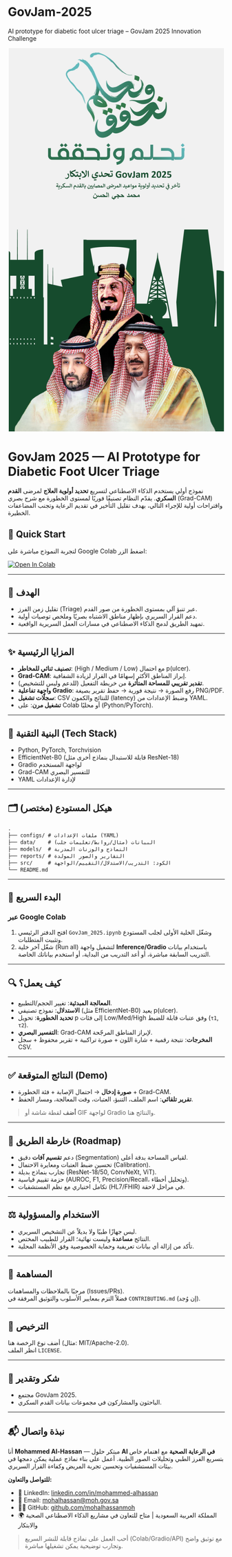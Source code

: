 # GovJam-2025
AI prototype for diabetic foot ulcer triage – GovJam 2025 Innovation Challenge

<div align="center">
  <img src="data/Saudi.jpeg"  width="500">
</div>

# GovJam 2025 — AI Prototype for Diabetic Foot Ulcer Triage

نموذج أولي يستخدم الذكاء الاصطناعي لتسريع **تحديد أولوية العلاج** لمرضى **القدم السكري**. يقدّم النظام تصنيفًا فوريًا لمستوى الخطورة مع شرح بصري (Grad-CAM) واقتراحات أولية للإجراء التالي، بهدف تقليل التأخير في تقديم الرعاية وتجنب المضاعفات الخطيرة.


## 🚀 Quick Start
لتجربة النموذج مباشرة على Google Colab اضغط الزر:

[![Open In Colab](https://colab.research.google.com/assets/colab-badge.svg)](https://colab.research.google.com/github/mohalhassanmoh/GovJam-2025/blob/main/GovJam_2025.ipynb)

---


## 🎯 الهدف
- تقليل زمن الفرز (Triage) عبر تنبؤ آلي بمستوى الخطورة من صور القدم.
- دعم القرار السريري بإظهار مناطق الاشتباه بصريًا وملخص توصيات أولية.
- تمهيد الطريق لدمج الذكاء الاصطناعي في مسارات العمل السريرية الواقعية.

---

## ✨ المزايا الرئيسية
- **تصنيف ثنائي للمخاطر**: (High / Medium / Low) مع احتمال p(ulcer).
- **Grad-CAM**: إبراز المناطق الأكثر إسهامًا في القرار لزيادة الشفافية.
- **تقدير تقريبي للمساحة المتأثرة** من خريطة التفعيل (للدعم وليس للتشخيص).
- **واجهة تفاعلية Gradio**: رفع الصورة → نتيجة فورية → حفظ تقرير بصيغة PNG/PDF.
- **سجلّات تشغيل**: CSV للنتائج والكمون (latency) وضبط الإعدادات من YAML.
- **تشغيل مرن**: على Colab أو محليًا (Python/PyTorch).

---

## 🧱 البنية التقنية (Tech Stack)
- Python, PyTorch, Torchvision
- EfficientNet-B0 (قابلة للاستبدال بنماذج أخرى مثل ResNet-18)
- Gradio لواجهة المستخدم
- Grad-CAM للتفسير البصري
- YAML لإدارة الإعدادات

---

## 🗂️ هيكل المستودع (مختصر)
```text
.
├── configs/ # ملفات الإعدادات (YAML)
├── data/    # البيانات (مثال/روابط/تعليمات جلب)
├── models/  # النماذج والوزنات المدربة
├── reports/ # التقارير والصور المولدة
├── src/     # الكود: التدريب/الاستدلال/التقييم/الواجهة
└── README.md
```

---

## 🚀 البدء السريع

### عبر Google Colab
1) افتح الدفتر الرئيسي `GovJam_2025.ipynb` وشغّل الخلية الأولى لجلب المستودع وتثبيت المتطلبات.  
2) شغّل آخر خلية (Run all) لتشغيل واجهة **Inference/Gradio** باستخدام بيانات التدريب السابقة مباشرة، أو أعد التدريب من البداية، أو استخدم بياناتك الخاصة.



---

## 🔍 كيف يعمل؟
- **المعالجة المبدئية**: تغيير الحجم/التطبيع.  
- **الاستدلال**: نموذج تصنيفي (مثل EfficientNet-B0) يعيد p(ulcer).  
- **تحديد الخطورة**: تحويل p إلى فئات Low/Med/High وفق عتبات قابلة للضبط (`τ1`, `τ2`).  
- **التفسير البصري**: Grad-CAM لإبراز المناطق المرجّحة.  
- **المخرجات**: نتيجة رقمية + شارة اللون + صورة تراكبية + تقرير محفوظ + سجل CSV.

---

## ✅ النتائج المتوقعة (Demo)
- **صورة إدخال** → احتمال الإصابة + فئة الخطورة + Grad-CAM.  
- **تقرير تلقائي**: اسم الملف، التنبؤ، العتبات، وقت المعالجة، ومسار الحفظ.  
> **أضف** لقطة شاشة أو GIF لواجهة Gradio والنتائج هنا.

---

## 🧪 خارطة الطريق (Roadmap)
- دعم **تقسيم آفات** دقيق (Segmentation) لقياس المساحة بدقة أعلى.  
- تحسين ضبط العتبات ومعايرة الاحتمال (Calibration).  
- تجارب بنماذج بديلة (ResNet-18/50, ConvNeXt, ViT).  
- حزمة تقييم قياسية (AUROC, F1, Precision/Recall، وتحليل أخطاء).  
- تكامل اختياري مع نظم المستشفيات (HL7/FHIR) في مراحل لاحقة.

---

## ⚖️ الاستخدام والمسؤولية
- ليس جهازًا طبيًا ولا بديلاً عن التشخيص السريري.  
- النتائج **مساعدة** وليست نهائية؛ القرار للطبيب المختص.  
- تأكد من إزالة أي بيانات تعريفية وحماية الخصوصية وفق الأنظمة المحلية.

---

## 🤝 المساهمة
مرحبًا بالملاحظات والمساهمات (Issues/PRs).  
فضلاً التزم بمعايير الأسلوب والتوثيق المرفقة في `CONTRIBUTING.md` (إن وُجد).

---

## 📜 الترخيص
أضف نوع الرخصة هنا (مثال: MIT/Apache-2.0).  
انظر الملف `LICENSE`.

---

## 🙏 شكر وتقدير
- مجتمع GovJam 2025.  
- الباحثون والمشاركون في مجموعات بيانات القدم السكري.

---

## 📬 نبذة واتصال

أنا **Mohammed Al-Hassan** — مبتكر حلول **AI في الرعاية الصحية** مع اهتمام خاص بتسريع الفرز الطبي وتحليلات الصور الطبية. أعمل على بناء نماذج عملية يمكن دمجها في بيئات المستشفيات وتحسين تجربة المريض وكفاءة القرار السريري.

**للتواصل والتعاون:**
- 🔗 LinkedIn: [linkedin.com/in/mohammed-alhassan](https://www.linkedin.com/in/mohammed-alhassan-776137285)
- 📧 Email: mohalhassan@moh.gov.sa
- 🧑‍💻 GitHub: [github.com/mohalhassanmoh](https://github.com/mohalhassanmoh)
- 🌍 المملكة العربية السعودية | متاح للتعاون في مشاريع الذكاء الاصطناعي الصحية والابتكار

> أحب العمل على نماذج قابلة للنشر السريع (Colab/Gradio/API) مع توثيق واضح وتجارب توضيحية يمكن تشغيلها مباشرة.


